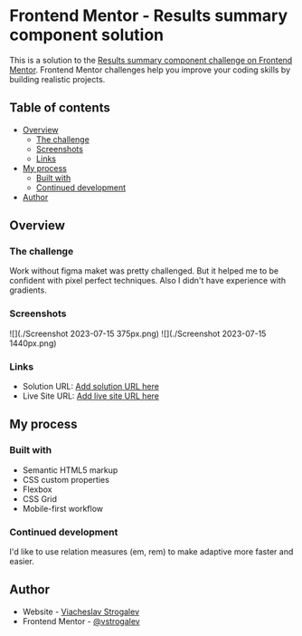 # Frontend Mentor - Results summary component solution

This is a solution to the [Results summary component challenge on Frontend Mentor](https://www.frontendmentor.io/challenges/results-summary-component-CE_K6s0maV). Frontend Mentor challenges help you improve your coding skills by building realistic projects. 

## Table of contents

- [Overview](#overview)
  - [The challenge](#the-challenge)
  - [Screenshots](#screenshots)
  - [Links](#links)
- [My process](#my-process)
  - [Built with](#built-with)
  - [Continued development](#continued-development)
- [Author](#author)


## Overview

### The challenge

Work without figma maket was pretty challenged. But it helped me to be confident with pixel perfect techniques.
Also I didn't have experience with gradients.

### Screenshots

![](./Screenshot 2023-07-15 375px.png)
![](./Screenshot 2023-07-15 1440px.png)

### Links

- Solution URL: [Add solution URL here](https://your-solution-url.com)
- Live Site URL: [Add live site URL here](https://your-live-site-url.com)

## My process

### Built with

- Semantic HTML5 markup
- CSS custom properties
- Flexbox
- CSS Grid
- Mobile-first workflow


### Continued development

I'd like to use relation measures (em, rem) to make adaptive more faster and easier.


## Author

- Website - [Viacheslav Strogalev](https://strogalev.com)
- Frontend Mentor - [@vstrogalev](https://www.frontendmentor.io/profile/vstrogalev)


